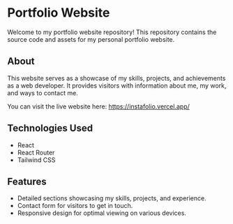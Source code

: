 # Portfolio Website

Welcome to my portfolio website repository! This repository contains the source code and assets for my personal portfolio website.

## About

This website serves as a showcase of my skills, projects, and achievements as a web developer. It provides visitors with information about me, my work, and ways to contact me.

You can visit the live website here: https://instafolio.vercel.app/

## Technologies Used

- React
- React Router
- Tailwind CSS

## Features

- Detailed sections showcasing my skills, projects, and experience.
- Contact form for visitors to get in touch.
- Responsive design for optimal viewing on various devices.
